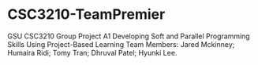 # CSC3210-TeamPremier

GSU CSC3210 Group Project A1 Developing Soft and Parallel Programming Skills Using Project-Based Learning
Team Members: Jared Mckinney; Humaira Ridi; Tomy Tran; Dhruval Patel; Hyunki Lee.
